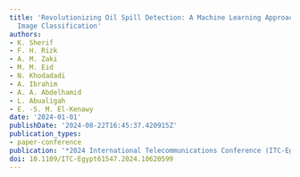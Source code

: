 ```yaml
---
title: 'Revolutionizing Oil Spill Detection: A Machine Learning Approach for Satellite
  Image Classification'
authors:
- K. Sherif
- F. H. Rizk
- A. M. Zaki
- M. M. Eid
- N. Khodadadi
- A. Ibrahim
- A. A. Abdelhamid
- L. Abualigah
- E. -S. M. El-Kenawy
date: '2024-01-01'
publishDate: '2024-08-22T16:45:37.420915Z'
publication_types:
- paper-conference
publication: '*2024 International Telecommunications Conference (ITC-Egypt)*'
doi: 10.1109/ITC-Egypt61547.2024.10620599
---
```

